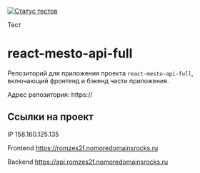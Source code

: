 [![Статус тестов](../../actions/workflows/tests.yml/badge.svg)](../../actions/workflows/tests.yml)

Тест
# react-mesto-api-full

Репозиторий для приложения проекта `react-mesto-api-full`, включающий фронтенд и бэкенд части приложения.
  
Адрес репозитория: https://

## Ссылки на проект

IP 158.160.125.135

Frontend https://romzes2f.nomoredomainsrocks.ru

Backend https://api.romzes2f.nomoredomainsrocks.ru
